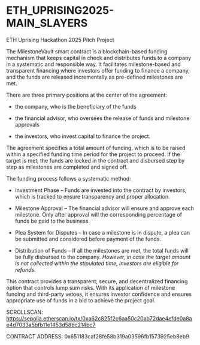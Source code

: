 # ETH_UPRISING2025-MAIN_SLAYERS
ETH Uprising Hackathon 2025 Pitch Project

The MilestoneVault smart contract is a blockchain-based funding mechanism that keeps capital in check and distributes funds to a company in a systematic and responsible way. It facilitates milestone-based and transparent financing where investors offer funding to finance a company, and the funds are released incrementally as pre-defined milestones are met.

There are three primary positions at the center of the agreement:

- the company, who is the beneficiary of the funds

- the financial advisor, who oversees the release of funds and milestone approvals

- the investors, who invest capital to finance the project.

The agreement specifies a total amount of funding, which is to be raised within a specified funding time period for the project to proceed. If the target is met, the funds are locked in the contract and disbursed step by step as milestones are completed and signed off.

The funding process follows a systematic method:

- Investment Phase – Funds are invested into the contract by investors, which is tracked to ensure transparency and proper allocation.

- Milestone Approval – The financial advisor will ensure and approve each milestone. Only after approval will the corresponding percentage of funds be paid to the business.

- Plea System for Disputes – In case a milestone is in dispute, a plea can be submitted and considered before payment of the funds.

- Distribution of Funds – If all the milestones are met, the total funds will be fully disbursed to the company. *However, in case the target amount is not collected within the stipulated time, investors are eligible for refunds.*

This contract provides a transparent, secure, and decentralized financing option that controls lump sum risks. With its application of milestone funding and third-party vetoes, it ensures investor confidence and ensures appropriate use of funds in a bid to achieve the project goal.

SCROLLSCAN: https://sepolia.etherscan.io/tx/0xa62c825f2c6aa50c20ab72dae4efde0a8ae4d7033a5bfb11e1453d58bc214bc7

CONTRACT ADDRESS: 0x651183caf28fe58b319a03596fb1573925eb8eb9
